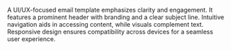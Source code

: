 A UI/UX-focused email template emphasizes clarity and engagement. It features a prominent header with branding and a clear subject line. Intuitive navigation aids in accessing content, while visuals complement text. Responsive design ensures compatibility across devices for a seamless user experience.
